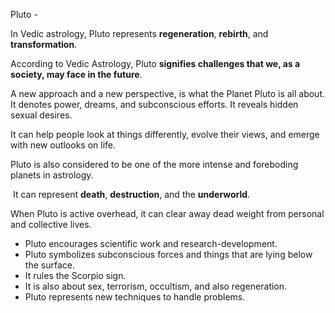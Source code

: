 
Pluto - 


In Vedic astrology, Pluto represents **regeneration**, **rebirth**, and **transformation**.

According to Vedic Astrology, Pluto **signifies challenges that we, as a society, may face in the future**.

A new approach and a new perspective, is what the Planet Pluto is all about. It denotes power, dreams, and subconscious efforts. It reveals hidden sexual desires.

It can help people look at things differently, evolve their views, and emerge with new outlooks on life.

Pluto is also considered to be one of the more intense and foreboding planets in astrology.

 It can represent **death**, **destruction**, and the **underworld**.

When Pluto is active overhead, it can clear away dead weight from personal and collective lives.

- Pluto encourages scientific work and research-development.
- Pluto symbolizes subconscious forces and things that are lying below the surface.
- It rules the Scorpio sign.
- It is also about sex, terrorism, occultism, and also regeneration.
- Pluto represents new techniques to handle problems.

